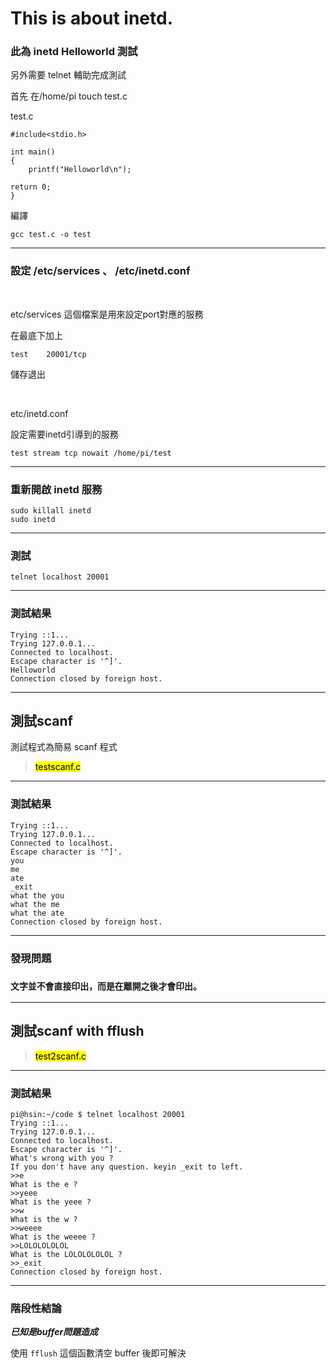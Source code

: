 # This is about inetd.

### 此為 inetd Helloworld 測試

另外需要 telnet 輔助完成測試

首先 在/home/pi touch test.c 

test.c 
```
#include<stdio.h>

int main()
{  
    printf("Helloworld\n");

return 0;
}
```

編譯
```
gcc test.c -o test
```
---------
### 設定 /etc/services 、 /etc/inetd.conf

&ensp;

etc/services 這個檔案是用來設定port對應的服務

在最底下加上 
```
test    20001/tcp
```
儲存退出

&emsp;

etc/inetd.conf


設定需要inetd引導到的服務
```
test stream tcp nowait /home/pi/test
```
---------
### 重新開啟 inetd 服務

```
sudo killall inetd
sudo inetd
```
---------
### 測試
```
telnet localhost 20001
```
---------
### 測試結果
```
Trying ::1...
Trying 127.0.0.1...
Connected to localhost.
Escape character is '^]'.
Helloworld
Connection closed by foreign host.
```
----------
## 測試scanf

測試程式為簡易 scanf 程式

><mark>testscanf.c</mark>

---------

### 測試結果

```
Trying ::1...
Trying 127.0.0.1...
Connected to localhost.
Escape character is '^]'.
you
me
ate
_exit
what the you
what the me
what the ate
Connection closed by foreign host.
```

---------

### 發現問題

### `文字並不會直接印出，而是在離開之後才會印出。`

---------

## 測試scanf with fflush

><mark>test2scanf.c</mark>

---------

### 測試結果

```
pi@hsin:~/code $ telnet localhost 20001
Trying ::1...
Trying 127.0.0.1...
Connected to localhost.
Escape character is '^]'.
What's wrong with you ?
If you don't have any question. keyin _exit to left.
>>e
What is the e ?
>>yeee
What is the yeee ?
>>w
What is the w ?
>>weeee
What is the weeee ?
>>LOLOLOLOLOL
What is the LOLOLOLOLOL ?
>>_exit
Connection closed by foreign host.
```
--------

### 階段性結論

__*已知是buffer問題造成*__

使用 `fflush` 這個函數清空 buffer 後即可解決


